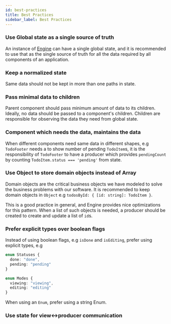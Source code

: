 ```yaml
---
id: best-practices
title: Best Practices
sidebar_label: Best Practices
---
```


### Use Global state as a single source of truth

An instance of [Engine](/docs/api/engine) can have a single global state, and it
is recommended to use that as the single source of truth for all the data
required by all components of an application.

### Keep a normalized state

Same data should not be kept in more than one paths in state.

### Pass minimal data to children

Parent component should pass minimum amount of data to its children. Ideally, no
data should be passed to a component's children. Children are responsible for
observing the data they need from global state.

### Component which needs the data, maintains the data

When different components need same data in different shapes, e.g `TodoFooter`
needs a to show number of pending `TodoItem`s, it is the responsibility of
`TodoFooter` to have a producer which provides `pendingCount` by counting
`TodoItem.status === 'pending'` from state.

### Use Object to store domain objects instead of Array

Domain objects are the critical business objects we have modeled to solve the
business problems with our software. It is recommended to keep domain objects in
`Object` e.g `todosById: { [id: string]: TodoItem }`.

This is a good practice in general, and Engine provides nice optimizations for
this pattern. When a list of such objects is needed, a producer should be
created to create and update a list of `id`s.

### Prefer explicit types over boolean flags

Instead of using boolean flags, e.g `isDone` and `isEditing`, prefer using
explicit types, e.g

```ts
enum Statuses {
  done: "done",
  pending: "pending"
}

enum Modes {
  viewing: "viewing",
  editing: "editing"
}
```

When using an `Enum`, prefer using a string Enum.

### Use state for view<->producer communication
